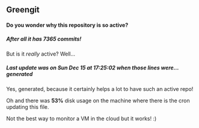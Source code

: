 ## Greengit

#### Do you wonder why this repository is so active?

##### After all it has 7365 commits!

But is it *really* active? Well...

##### Last update was on Sun Dec 15 at 17:25:02 when those lines were... generated

Yes, generated, because it certainly helps a lot to have such an active repo!

Oh and there was **53%** disk usage on the machine
where there is the cron updating this file.

Not the best way to monitor a VM in the cloud but it works! :)
